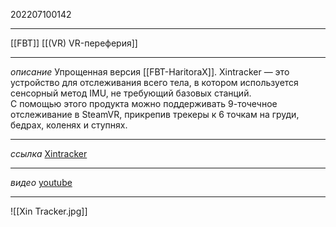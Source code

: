 202207100142
***
[[FBT]] [[(VR) VR-переферия]]
***
*описание*
Упрощенная версия [[FBT-HaritoraX]].
Xintracker — это устройство для отслеживания всего тела, в котором используется сенсорный метод IMU, не требующий базовых станций.  
С помощью этого продукта можно поддерживать 9-точечное отслеживание в SteamVR, прикрепив трекеры к 6 точкам на груди, бедрах, коленях и ступнях.
***
*ссылка*
[Xintracker](https://xintechs.booth.pm/items/3991202)
***
*видео*
[youtube](https://youtu.be/XrimZnJMXZ8)
***
![[Xin Tracker.jpg]]
